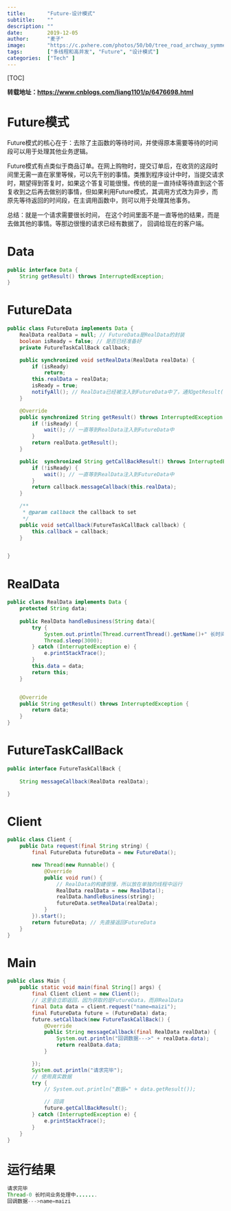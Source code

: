 ```yaml
---
title:       "Future-设计模式"
subtitle:    ""
description: ""
date:        2019-12-05
author:      "麦子"
image:       "https://c.pxhere.com/photos/50/b0/tree_road_archway_symmetry_and_black_white-99031.jpg!d"
tags:        ["多线程和高并发", "Future", "设计模式"]
categories:  ["Tech" ]
---
```


[TOC]

**转载地址：https://www.cnblogs.com/liang1101/p/6476698.html**

# Future模式

Future模式的核心在于：去除了主函数的等待时间，并使得原本需要等待的时间段可以用于处理其他业务逻辑。

Future模式有点类似于商品订单。在网上购物时，提交订单后，在收货的这段时间里无需一直在家里等候，可以先干别的事情。类推到程序设计中时，当提交请求时，期望得到答复时，如果这个答复可能很慢。传统的是一直持续等待直到这个答复收到之后再去做别的事情，但如果利用Future模式，其调用方式改为异步，而原先等待返回的时间段，在主调用函数中，则可以用于处理其他事务。

总结：就是一个请求需要很长时间， 在这个时间里面不是一直等他的结果，而是去做其他的事情。等那边很慢的请求已经有数据了， 回调给现在的客户端。 

# Data

```java
public interface Data {
    String getResult() throws InterruptedException;
}
```

# FutureData

```java
public class FutureData implements Data {
    RealData realData = null; // FutureData是RealData的封装
    boolean isReady = false; // 是否已经准备好
    private FutureTaskCallBack callback;

    public synchronized void setRealData(RealData realData) {
        if (isReady)
            return;
        this.realData = realData;
        isReady = true;
        notifyAll(); // RealData已经被注入到FutureData中了，通知getResult()方法
    }

    @Override
    public synchronized String getResult() throws InterruptedException {
        if (!isReady) {
            wait(); // 一直等到RealData注入到FutureData中
        }
        return realData.getResult();
    }

    public  synchronized String getCallBackResult() throws InterruptedException {
        if (!isReady) {
            wait(); // 一直等到RealData注入到FutureData中
        }
        return callback.messageCallback(this.realData);
    }

    /**
     * @param callback the callback to set
     */
    public void setCallback(FutureTaskCallBack callback) {
        this.callback = callback;
    }


}
```

# RealData

```java
public class RealData implements Data {
    protected String data;
  
    public RealData handleBusiness(String data){
        try {
            System.out.println(Thread.currentThread().getName()+" 长时间业务处理中.......");
            Thread.sleep(3000);
        } catch (InterruptedException e) {
            e.printStackTrace();
        }
        this.data = data;
        return this;
    }


    @Override
    public String getResult() throws InterruptedException {
        return data;
    }
}
```

# FutureTaskCallBack

```java
public interface FutureTaskCallBack {
    
    String messageCallback(RealData realData);

}
```



# Client

```java
public class Client {
    public Data request(final String string) {
        final FutureData futureData = new FutureData();

        new Thread(new Runnable() {
            @Override
            public void run() {
                // RealData的构建很慢，所以放在单独的线程中运行
                RealData realData = new RealData();
                realData.handleBusiness(string);
                futureData.setRealData(realData);
            }
        }).start();
        return futureData; // 先直接返回FutureData
    }
}
```

# Main

```java
public class Main {
    public static void main(final String[] args) {
        final Client client = new Client();
        // 这里会立即返回，因为获取的是FutureData，而非RealData
        final Data data = client.request("name=maizi");
        final FutureData future = (FutureData) data;
        future.setCallback(new FutureTaskCallBack() {
            @Override
            public String messageCallback(final RealData realData) {
                System.out.println("回调数据--->" + realData.data);
                return realData.data;
            }

        });
        System.out.println("请求完毕");
        // 使用真实数据
        try {
            // System.out.println("数据=" + data.getResult());

            // 回调
            future.getCallBackResult();
        } catch (InterruptedException e) {
            e.printStackTrace();
        }
    }
}
```

# 运行结果

```java
请求完毕
Thread-0 长时间业务处理中.......
回调数据--->name=maizi
```

